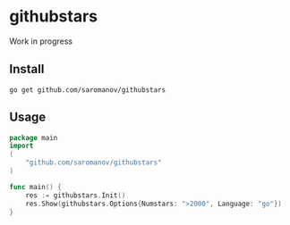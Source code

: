 # githubstars

Work in progress

## Install
```go get github.com/saromanov/githubstars```

## Usage
```go
package main
import
(
	"github.com/saromanov/githubstars"
)

func main() {
	res := githubstars.Init()
	res.Show(githubstars.Options{Numstars: ">2000", Language: "go"})
}
```

